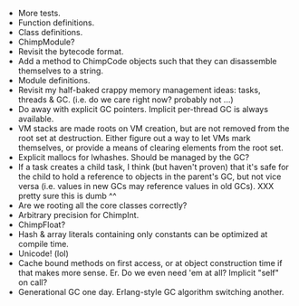 * More tests.
* Function definitions.
* Class definitions.
* ChimpModule?
* Revisit the bytecode format.
* Add a method to ChimpCode objects such that they can disassemble themselves
  to a string.
* Module definitions.
* Revisit my half-baked crappy memory management ideas: tasks, threads & GC.
  (i.e. do we care right now? probably not ...)
* Do away with explicit GC pointers. Implicit per-thread GC is always available.
* VM stacks are made roots on VM creation, but are not removed from the root
  set at destruction. Either figure out a way to let VMs mark themselves, or
  provide a means of clearing elements from the root set.
* Explicit mallocs for lwhashes. Should be managed by the GC?
* If a task creates a child task, I think (but haven't proven) that it's
  safe for the child to hold a reference to objects in the parent's GC,
  but not vice versa (i.e. values in new GCs may reference values in old GCs).
  XXX pretty sure this is dumb ^^
* Are we rooting all the core classes correctly?
* Arbitrary precision for ChimpInt.
* ChimpFloat?
* Hash & array literals containing only constants can be optimized at compile time.
* Unicode! (lol)
* Cache bound methods on first access, or at object construction time if
  that makes more sense. Er. Do we even need 'em at all?
  Implicit "self" on call?
* Generational GC one day. Erlang-style GC algorithm switching another.
